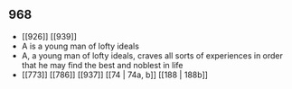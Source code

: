 ## 968
- [[926]] [[939]] 
- A is a young man of lofty ideals
- A, a young man of lofty ideals, craves all sorts of experiences in order that he may find the best and noblest in life
- [[773]] [[786]] [[937]] [[74 | 74a, b]] [[188 | 188b]] 

